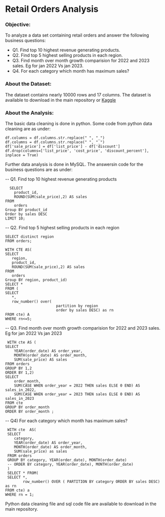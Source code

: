 # Retail Orders Analysis

### Objective:
To analyze a data set containing retail orders and answer the following business questions:
-  Q1. Find top 10 highest revenue generating products.
-  Q2. Find top 5 highest selling products in each region.
-  Q3. Find month over month growth comparision for 2022 and 2023 sales. Eg for jan 2022 Vs jan 2023.
-  Q4. For each category which month has maximum sales?

### About the Dataset:
The dataset contains nearly 10000 rows and 17 columns. The dataset is available to download in the main repository or [Kaggle](https://www.kaggle.com/datasets/ankitbansal06/retail-orders?select=orders.csv) 

### About the Analysis:
The basic data cleaning is done in python. Some code from python data cleaning are as under:
```
df.columns = df.columns.str.replace(" ", "_") 
df.columns = df.columns.str.replace(" ", "_")
df['sale_price'] = df['list_price'] - df['discount']
df.drop(columns=['list_price', 'cost_price', 'discount_percent'], inplace = True)
```
Further data analysis is done in MySQL. The answersin code for the business questions are as under:

-- Q1. Find top 10 highest revenue generating products
```
  SELECT 
    product_id,
    ROUND(SUM(sale_price),2) AS sales
FROM 
	orders
Group BY product_id
Order by sales DESC
LIMIT 10;
```
 -- Q2. Find top 5 highest selling products in each region
 ```
 SELECT distinct region
 FROM orders;
 
 WITH CTE AS(
SELECT 
    region,
    product_id,
    ROUND(SUM(sale_price),2) AS sales
FROM 
	orders
Group BY region, product_id)
SELECT * 
FROM (
SELECT 
	*,
    row_number() over(
						partition by region
						order by sales DESC) as rn
FROM cte) A 
WHERE rn<=5;
```
 
 -- Q3. Find month over month growth comparision for 2022 and 2023 sales. Eg for jan 2022 Vs jan 2023
``` 
 WITH cte AS (
SELECT 
	YEAR(order_date) AS order_year,
    MONTH(order_date) AS order_month,
    SUM(sale_price) AS sales
FROM orders
GROUP BY 1,2
ORDER BY 1,2)
SELECT 
	order_month,
    SUM(CASE WHEN order_year = 2022 THEN sales ELSE 0 END) AS sales_in_2022,
    SUM(CASE WHEN order_year = 2023 THEN sales ELSE 0 END) AS sales_in_2023
FROM cte
GROUP BY order_month
ORDER BY order_month ;
 ```
 
-- Q4) For each category which month has maximum sales?
``` 
 WITH cte  AS(
 SELECT 
	category,
	YEAR(order_date) AS order_year,
    MONTH(order_date) AS order_month,
    SUM(sale_price) as sales
 FROM orders
 GROUP BY category, YEAR(order_date), MONTH(order_date) 
 -- ORDER BY category, YEAR(order_date), MONTH(order_date) 
 )
 SELECT * FROM(
 SELECT *,
		row_number() OVER ( PARTITION BY category ORDER BY sales DESC) as rn
FROM cte) a
WHERE rn = 1;
```
Python data cleaning file and sql code file are available to download in the main repository.
 
```
